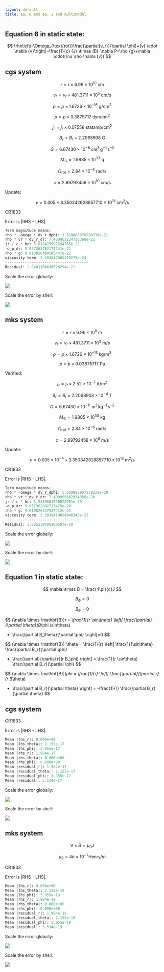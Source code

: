 ```yaml
---
layout: default
title: eq. 6 and eq. 1 and multimodal
---
```


## Equation 6 in static state:

$$
\rho\left(-\Omega_{\text{rot}}\frac{\partial{v_r}}{\partial \phi}+{v} \cdot \nabla {v}\right)=\frac{1}{c} {J} \times {B}-\nabla P+\rho {g}+\nabla \cdot(\nu \rho \nabla {v})
$$

## cgs system

$$
r = r \times 6.96 \times 10^{10}\ \text{cm}
$$

$$
v_r = v_r \times 481.3711 \times 10^{5}\ \text{cm/s}
$$

$$
\rho = \rho \times 1.6726 \times 10^{-16}\ \text{g/cm}^3
$$

$$
p = p \times 0.3875717\ \text{dyn/cm}^2
$$

$$
j_r = j_r \times 0.07558\ \text{statamp/cm}^2
$$

$$
B_r = B_r \times 2.2068908\ \text{G}
$$

$$
G = 6.67430 \times 10^{-8}\ \text{cm}^3\,\text{g}^{-1}\,\text{s}^{-2}
$$

$$
M_{\odot} = 1.9885 \times 10^{33}\ \text{g}
$$

$$
\Omega_{\text{rot}} = 2.84 \times 10^{-6}\ \text{rad/s}
$$

$$
c = 2.99792458 \times 10^{10}\ \text{cm/s}
$$

Update:

$$
\nu = 0.005 \times 3.350342628857710 \times {10}^{18}\ \text{cm}^2/\text{s}
$$


CR1833

Error is \|RHS - LHS\|.

```py
Term magnitude means:
rho * -omega * dv_r_dphi: 3.520883078890735e-21
rho * vr * dv_r_dr: 7.400962234736368e-21
jr / c * br: 5.815425597694765e-22
-d_p_dr: 5.957363762174241e-21
rho * g: 9.010026400505447e-22
viscosity term: 3.303547889419275e-24
--------------------------------------
Residual: 1.9401104698520294e-21
```

Scale the error globally:

<img src="resources/week_39/eq6-cr1833-global-cgs.gif">

Scale the error by shell:

<img src="resources/week_39/eq6-cr1833-local-cgs.gif">


## mks system


$$
r = r \times 6.96 \times 10^{8}\ \text{m}
$$

$$
v_r = v_r \times 481.3711 \times 10^{3}\ \text{m/s}
$$

$$
\rho = \rho \times 1.6726 \times 10^{-13}\ \text{kg/m}^3
$$

$$
p = p \times 0.03875717\ \text{Pa}
$$

Verified:

$$
j_r = j_r \times 2.52 \times 10^{-7}\ \text{A/m}^2
$$

$$
B_r = B_r \times 2.2068908 \times 10^{-4}\ \text{T}
$$

$$
G = 6.67430 \times 10^{-11}\ \text{m}^3\,\text{kg}^{-1}\,\text{s}^{-2}
$$

$$
M_{\odot} = 1.9885 \times 10^{30}\ \text{kg}
$$

$$
\Omega_{\text{rot}} = 2.84 \times 10^{-6}\ \text{rad/s}
$$

$$
c = 2.99792458 \times 10^{8}\ \text{m/s}
$$

Update:

$$
\nu = 0.005 \times  10^{-4} \times 3.350342628857710 * {10}^{18}\ \text{m}^2/\text{s}
$$


CR1833

Error is \|RHS - LHS\|.

```py
Term magnitude means:
rho * -omega * dv_r_dphi: 3.520882957278221e-20
rho * vr * dv_r_dr: 7.400960662934856e-20
jr / c * br: 1.9389881590620281e-29
-d_p_dr: 5.957362802713479e-20
rho * g: 9.010026337537412e-21
viscosity term: 3.3035419664048343e-23
----------------------------------
Residual: 1.885238496300597e-20
```

Scale the error globally:

<img src="resources/week_39/eq6-cr1833-global-mks.gif">

Scale the error by shell:

<img src="resources/week_39/eq6-cr1833-local-mks.gif">


## Equation 1 in static state:

$$
\nabla \times B = \frac{4\pi}{c}J
$$

$$
B_\phi = 0
$$

$$
B_\theta = 0
$$


$$
(\nabla \times \mathbf{B})_r = \frac{1}{r \sin\theta}
\left[
\frac{\partial}{\partial \theta}(B_\phi \sin\theta)
- \frac{\partial B_\theta}{\partial \phi}
\right]=0
$$

$$
(\nabla \times \mathbf{B})_\theta = \frac{1}{r}
\left[
\frac{1}{\sin\theta} \frac{\partial B_r}{\partial \phi}
- \frac{\partial}{\partial r}(r B_\phi)
\right] = \frac{1}{r \sin\theta} 
\frac{\partial B_r}{\partial \phi}
$$

$$
(\nabla \times \mathbf{B})_\phi = \frac{1}{r}
\left[
\frac{\partial}{\partial r}(r B_\theta)
- \frac{\partial B_r}{\partial \theta}
\right] = -\frac{1}{r} 
\frac{\partial B_r}{\partial \theta}
$$

## cgs system

CR1833

Error is \|RHS - LHS\|.

```py
Mean |lhs_r|: 0.000e+00
Mean |lhs_theta|: 2.155e-17
Mean |lhs_phi|: 3.955e-17
Mean |rhs_r|: 1.984e-17
Mean |rhs_theta|: 0.000e+00
Mean |rhs_phi|: 0.000e+00
Mean |residual_r|: 1.984e-17
Mean |residual_theta|: 2.155e-17
Mean |residual_phi|: 3.955e-17
Mean |residual|: 5.534e-17
```

Scale the error globally:

<img src="resources/week_39/eq1-cr1833-global-cgs.gif">

Scale the error by shell:

<img src="resources/week_39/eq1-cr1833-local-cgs.gif">


## mks system

$$
\nabla \times B = \mu_0J
$$

$$
\mu_0 = 4 \pi \times 10^{-7} \text{Henry/m}
$$

CR1833

Error is \|RHS - LHS\|.

```py
Mean |lhs_r|: 0.000e+00
Mean |lhs_theta|: 2.155e-19
Mean |lhs_phi|: 3.955e-19
Mean |rhs_r|: 1.984e-19
Mean |rhs_theta|: 0.000e+00
Mean |rhs_phi|: 0.000e+00
Mean |residual_r|: 1.984e-19
Mean |residual_theta|: 2.155e-19
Mean |residual_phi|: 3.955e-19
Mean |residual|: 5.534e-19
```

Scale the error globally:

<img src="resources/week_39/eq1-cr1833-global-mks.gif">

Scale the error by shell:

<img src="resources/week_39/eq1-cr1833-local-mks.gif">